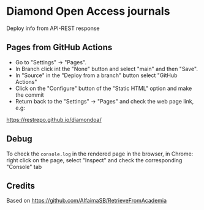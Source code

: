 # Diamond Open Access journals
Deploy info from API-REST response

## Pages from GitHub Actions
* Go to "Settings" -> "Pages".
* In Branch click int the "None" button and select "main" and then "Save".
* In "Source" in the "Deploy from a branch" button select "GitHub Actions"
* Click on the "Configure" button of the "Static HTML" option and make the commit
* Return back to the "Settings" -> "Pages" and check the web page link, e.g:

https://restrepo.github.io/diamondoa/

## Debug
To check the `console.log` in the rendered page in the browser, in Chrome: right click on the page, select "Inspect" and check the corresponding "Console" tab

## Credits
Based on https://github.com/AlfaimaSB/RetrieveFromAcademia


